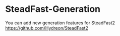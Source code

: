 # SteadFast-Generation

You can add new generation features for SteadFast2 https://github.com/Hydreon/SteadFast2
